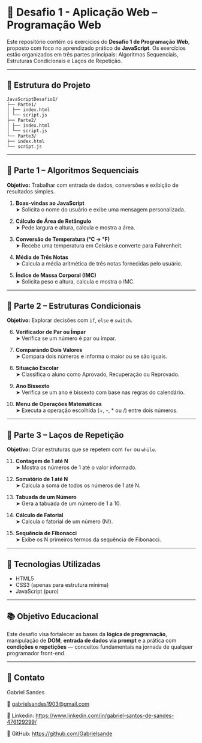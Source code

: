 # 🧠 Desafio 1 - Aplicação Web – Programação Web

Este repositório contém os exercícios do **Desafio 1 de Programação Web**, proposto com foco no aprendizado prático de **JavaScript**. Os exercícios estão organizados em três partes principais: Algoritmos Sequenciais, Estruturas Condicionais e Laços de Repetição.

---

## 📁 Estrutura do Projeto
```
JavaScriptDesafio1/
├── Parte1/
│ ├── index.html
│ └── script.js
├── Parte2/
│ ├── index.html
│ └── script.js
└── Parte3/
├── index.html
└── script.js
```

---

## 🧩 Parte 1 – Algoritmos Sequenciais

**Objetivo:** Trabalhar com entrada de dados, conversões e exibição de resultados simples.

1. **Boas-vindas ao JavaScript**  
   ➤ Solicita o nome do usuário e exibe uma mensagem personalizada.

2. **Cálculo de Área de Retângulo**  
   ➤ Pede largura e altura, calcula e mostra a área.

3. **Conversão de Temperatura (°C → °F)**  
   ➤ Recebe uma temperatura em Celsius e converte para Fahrenheit.

4. **Média de Três Notas**  
   ➤ Calcula a média aritmética de três notas fornecidas pelo usuário.

5. **Índice de Massa Corporal (IMC)**  
   ➤ Solicita peso e altura, calcula e mostra o IMC.

---

## 🔀 Parte 2 – Estruturas Condicionais

**Objetivo:** Explorar decisões com `if`, `else` e `switch`.

6. **Verificador de Par ou Ímpar**  
   ➤ Verifica se um número é par ou ímpar.

7. **Comparando Dois Valores**  
   ➤ Compara dois números e informa o maior ou se são iguais.

8. **Situação Escolar**  
   ➤ Classifica o aluno como Aprovado, Recuperação ou Reprovado.

9. **Ano Bissexto**  
   ➤ Verifica se um ano é bissexto com base nas regras do calendário.

10. **Menu de Operações Matemáticas**  
   ➤ Executa a operação escolhida (+, -, * ou /) entre dois números.

---

## 🔁 Parte 3 – Laços de Repetição

**Objetivo:** Criar estruturas que se repetem com `for` ou `while`.

11. **Contagem de 1 até N**  
   ➤ Mostra os números de 1 até o valor informado.

12. **Somatório de 1 até N**  
   ➤ Calcula a soma de todos os números de 1 até N.

13. **Tabuada de um Número**  
   ➤ Gera a tabuada de um número de 1 a 10.

14. **Cálculo de Fatorial**  
   ➤ Calcula o fatorial de um número (N!).

15. **Sequência de Fibonacci**  
   ➤ Exibe os N primeiros termos da sequência de Fibonacci.

---

## 🚀 Tecnologias Utilizadas

- HTML5
- CSS3 (apenas para estrutura mínima)
- JavaScript (puro)

---

## 📚 Objetivo Educacional

Este desafio visa fortalecer as bases da **lógica de programação**, manipulação de **DOM**, **entrada de dados via prompt** e a prática com **condições e repetições** — conceitos fundamentais na jornada de qualquer programador front-end.

---

## 📩 Contato
Gabriel Sandes

📧 gabrielsandes1903@gmail.com 

🔗 Linkedin: https://www.linkedin.com/in/gabriel-santos-de-sandes-476129299/

🔗 GitHub: https://github.com/Gabrielsande

